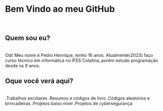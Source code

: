 <h1>Bem Vindo ao meu GitHub</h1><br>
<h2>Quem sou eu?</h2><br>
Olá! Meu nome é Pedro Henrique, tenho 16 anos. Atualmente(2023) faço curso técnico em informática no IFES Colatina, porém estudo programação desde os 9 anos.<br>
<h2>Oque você verá aqui?</h2><br>
.Trabalhos escolares
.Resumos e códigos de livro
.Códigos aleatórios e brincadeiras
.Projetos baixo nível
.Projetos de cybersegurança
